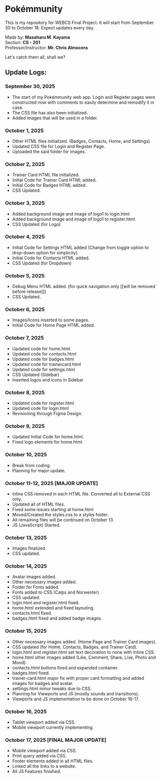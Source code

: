 # Pokémmunity
This is my repository for WEBCS Final Project. It will start from September 30 to October 18. Expect updates every day.<br>

Made by: **Masaharu M. Kayama**<br>
Section: **CS - 201**<br>
Professor/Instructor: **Mr. Chris Almocera**<br>

Let's catch them all, shall we?

## Update Logs:

### September 30, 2025
- The start of my Pokémmunity web app. Login and Register pages were constructed now with comments to easily determine and remodify it in case.
- The CSS file has also been initialized.
- Added images that will be used in a folder.

### October 1, 2025
- Other HTML files initialized. (Badges, Contacts, Home, and Settings)
- Updated CSS file for Login and Register Page.
- Uploaded the said folder for images.

### October 2, 2025
- Trainer Card HTML file initialized.
- Initial Code for Trainer Card HTML added.
- Initial Code for Badges HTML added.
- CSS Updated.

### October 3, 2025
- Added background image and image of logo1 to login.html
- Added background image and image of logo1 to register.html
- CSS Updated (for Logo)

### October 4, 2025
- Initial Code for Settings HTML added (Change from toggle option to drop-down option for simplicity).
- Initial Code for Contacts HTML added.
- CSS Updated (for Dropdown)

### October 5, 2025
- Debug Menu HTML added. (for quick navigation only [[will be removed before release]])
- CSS Updated.

### October 6, 2025
- Images/Icons inserted to some pages.
- Initial Code for Home Page HTML added.

### October 7, 2025
- Updated code for home.html
- Updated code for contacts.html
- Updated code for badges.html
- Updated code for trainercard.html
- Updated code for settings.html
- CSS Updated (Sidebar)
- Inserted logos and icons in Sidebar

### October 8, 2025
- Updated code for register.html
- Updated code for login.html
- Revisioning through Figma Design.

### October 9, 2025
- Updated Initial Code for home.html.
- Fixed logo elements for home.html.

### October 10, 2025
- Break from coding.
- Planning for major update.

### October 11-12, 2025 [MAJOR UPDATE]
- Inline CSS removed in each HTML file. Converted all to External CSS only.
- Updated all of HTML files.
- Fixed some issues starting at home.html
- Moved/Created the styles.css to a styles folder.
- All remaining files will be continued on October 13.
- JS (JavaScript) Started.

### October 13, 2025
- Images finalized
- CSS updated.

### October 14, 2025
- Avatar images added.
- Other necessary images added.
- Folder for Fonts added.
- Fonts added to CSS (Calps and Norwester).
- CSS updated.
- login.html and register.html fixed.
- home.html extended and fixed layouting.
- contacts.html fixed.
- badges.html fixed and added badge images.

### October 15, 2025
- Other necessary images added. (Home Page and Trainer Card images).
- CSS updated (for Home, Contacts, Badges, and Trainer Card).
- login.html and register.html set text decoration to none with Inline CSS.
- home.html other images added (Like, Comment, Share, Live, Photo and Mood).
- contacts.html buttons fixed and expanded container.
- badges.html fixed.
- trainer-card.html major fix with proper card formatting and added images for badges and avatar.
- settings.html minor tweaks due to CSS.
- Planning for Viewports and JS (mostly sounds and transitions).
- Viewports and JS implementation to be done on October 16-17.

### October 16, 2025
- Tablet viewport added via CSS.
- Mobile viewport currently implementing.

### October 17, 2025 [FINAL MAJOR UPDATE]
- Mobile viewport added via CSS.
- Print query added via CSS.
- Footer elements added in all HTML files.
- Linked all the links to a website.
- All JS Features finished.

